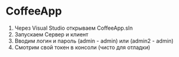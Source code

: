# CoffeeApp

1. Через Visual Studio открываем CoffeeApp.sln
2. Запускаем Сервер и клиент
3. Вводим логин и пароль (admin - admin) или (admin2 - admin)
4. Смотрим свой токен в консоли (чисто для отладки)
